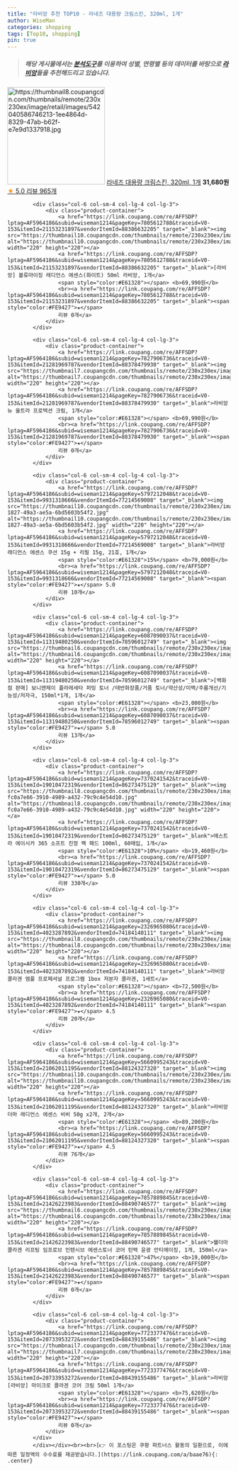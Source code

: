 ```yaml
---
title: "라비앙 추천 TOP10 - 라네즈 대용량 크림스킨, 320ml, 1개"
author: WiseMan
categories: shopping
tags: [Top10, shopping]
pin: true
---
```


> ##### 해당 게시물에서는 [**분석도구**](https://itemscout.io/)를 이용하여 **성별**, **연령별** 등의 데이터를 바탕으로 [**라비앙**](https://link.coupang.com/a/baae76)들을 추천해드리고 있습니다.
<div class="container"><div class="row">
            <div class="col-6 col-sm-4 col-lg-4 col-lg-3">
                <div class="product-container">
                    <a href="https://link.coupang.com/re/AFFSDP?lptag=AF5964186&subid=wiseman1214&pageKey=7858672283&traceid=V0-153&itemId=19646451730&vendorItemId=86752544083" target="_blank"><img src="https://thumbnail8.coupangcdn.com/thumbnails/remote/230x230ex/image/retail/images/542040586746213-1ee4864d-8329-47ab-b62f-e7e9d1337918.jpg" alt="https://thumbnail8.coupangcdn.com/thumbnails/remote/230x230ex/image/retail/images/542040586746213-1ee4864d-8329-47ab-b62f-e7e9d1337918.jpg" width="220" height="220"></a>
                    <a href="https://link.coupang.com/re/AFFSDP?lptag=AF5964186&subid=wiseman1214&pageKey=7858672283&traceid=V0-153&itemId=19646451730&vendorItemId=86752544083" target="_blank">라네즈 대용량 크림스킨, 320ml, 1개</a>
                    <span style="color:#E61328"></span> <b>31,680원</b>
                    <br><a href="https://link.coupang.com/re/AFFSDP?lptag=AF5964186&subid=wiseman1214&pageKey=7858672283&traceid=V0-153&itemId=19646451730&vendorItemId=86752544083" target="_blank"><span style="color:#FE9427">★</span> 5.0
                    리뷰 965개</a>
                </div>
            </div>
            
            <div class="col-6 col-sm-4 col-lg-4 col-lg-3">
                <div class="product-container">
                    <a href="https://link.coupang.com/re/AFFSDP?lptag=AF5964186&subid=wiseman1214&pageKey=7805612788&traceid=V0-153&itemId=21153231897&vendorItemId=88386632205" target="_blank"><img src="https://thumbnail10.coupangcdn.com/thumbnails/remote/230x230ex/image/vendor_inventory/2760/bdbce8fc226d208567c63aaf8389cd54ac2147bc40a2730da3e7eacb9669.jpg" alt="https://thumbnail10.coupangcdn.com/thumbnails/remote/230x230ex/image/vendor_inventory/2760/bdbce8fc226d208567c63aaf8389cd54ac2147bc40a2730da3e7eacb9669.jpg" width="220" height="220"></a>
                    <a href="https://link.coupang.com/re/AFFSDP?lptag=AF5964186&subid=wiseman1214&pageKey=7805612788&traceid=V0-153&itemId=21153231897&vendorItemId=88386632205" target="_blank">[라비앙] 볼류마이징 레디언스 에센스(화이트) 50ml 라비앙, 1개</a>
                    <span style="color:#E61328"></span> <b>69,990원</b>
                    <br><a href="https://link.coupang.com/re/AFFSDP?lptag=AF5964186&subid=wiseman1214&pageKey=7805612788&traceid=V0-153&itemId=21153231897&vendorItemId=88386632205" target="_blank"><span style="color:#FE9427">★</span> 
                    리뷰 0개</a>
                </div>
            </div>
            
            <div class="col-6 col-sm-4 col-lg-4 col-lg-3">
                <div class="product-container">
                    <a href="https://link.coupang.com/re/AFFSDP?lptag=AF5964186&subid=wiseman1214&pageKey=7827906736&traceid=V0-153&itemId=21281969787&vendorItemId=88378479930" target="_blank"><img src="https://thumbnail7.coupangcdn.com/thumbnails/remote/230x230ex/image/vendor_inventory/fd34/5dff3e4c204d8b778e815c523267004f65c4f77110193a638290a924b0fa.jpg" alt="https://thumbnail7.coupangcdn.com/thumbnails/remote/230x230ex/image/vendor_inventory/fd34/5dff3e4c204d8b778e815c523267004f65c4f77110193a638290a924b0fa.jpg" width="220" height="220"></a>
                    <a href="https://link.coupang.com/re/AFFSDP?lptag=AF5964186&subid=wiseman1214&pageKey=7827906736&traceid=V0-153&itemId=21281969787&vendorItemId=88378479930" target="_blank">라비앙 뉴 울트라 프로텍션 크림, 1개</a>
                    <span style="color:#E61328"></span> <b>69,990원</b>
                    <br><a href="https://link.coupang.com/re/AFFSDP?lptag=AF5964186&subid=wiseman1214&pageKey=7827906736&traceid=V0-153&itemId=21281969787&vendorItemId=88378479930" target="_blank"><span style="color:#FE9427">★</span> 
                    리뷰 0개</a>
                </div>
            </div>
            
            <div class="col-6 col-sm-4 col-lg-4 col-lg-3">
                <div class="product-container">
                    <a href="https://link.coupang.com/re/AFFSDP?lptag=AF5964186&subid=wiseman1214&pageKey=5797212048&traceid=V0-153&itemId=9931318666&vendorItemId=77214569008" target="_blank"><img src="https://thumbnail10.coupangcdn.com/thumbnails/remote/230x230ex/image/retail/images/2021/07/06/17/1/3f9dd393-1827-49a3-ae5a-6bd5603b54f2.jpg" alt="https://thumbnail10.coupangcdn.com/thumbnails/remote/230x230ex/image/retail/images/2021/07/06/17/1/3f9dd393-1827-49a3-ae5a-6bd5603b54f2.jpg" width="220" height="220"></a>
                    <a href="https://link.coupang.com/re/AFFSDP?lptag=AF5964186&subid=wiseman1214&pageKey=5797212048&traceid=V0-153&itemId=9931318666&vendorItemId=77214569008" target="_blank">라비앙 래디언스 에센스 쿠션 15g + 리필 15g, 21호, 1개</a>
                    <span style="color:#E61328">15%</span> <b>79,000원</b>
                    <br><a href="https://link.coupang.com/re/AFFSDP?lptag=AF5964186&subid=wiseman1214&pageKey=5797212048&traceid=V0-153&itemId=9931318666&vendorItemId=77214569008" target="_blank"><span style="color:#FE9427">★</span> 5.0
                    리뷰 10개</a>
                </div>
            </div>
            
            <div class="col-6 col-sm-4 col-lg-4 col-lg-3">
                <div class="product-container">
                    <a href="https://link.coupang.com/re/AFFSDP?lptag=AF5964186&subid=wiseman1214&pageKey=6087090037&traceid=V0-153&itemId=11319480250&vendorItemId=78596012749" target="_blank"><img src="https://thumbnail6.coupangcdn.com/thumbnails/remote/230x230ex/image/vendor_inventory/262d/62d9ca43d3ba4611c882e721e6c1cb25d5faf1e7088895040be1a3bf221b.png" alt="https://thumbnail6.coupangcdn.com/thumbnails/remote/230x230ex/image/vendor_inventory/262d/62d9ca43d3ba4611c882e721e6c1cb25d5faf1e7088895040be1a3bf221b.png" width="220" height="220"></a>
                    <a href="https://link.coupang.com/re/AFFSDP?lptag=AF5964186&subid=wiseman1214&pageKey=6087090037&traceid=V0-153&itemId=11319480250&vendorItemId=78596012749" target="_blank">[백화점 판매] 보니앤제이 플라레세타 퍼밍 토너 /태반화장품/거품 토너/약산성/미백/주름개선/기능성/저자극, 150ml*1개, 1개</a>
                    <span style="color:#E61328"></span> <b>23,000원</b>
                    <br><a href="https://link.coupang.com/re/AFFSDP?lptag=AF5964186&subid=wiseman1214&pageKey=6087090037&traceid=V0-153&itemId=11319480250&vendorItemId=78596012749" target="_blank"><span style="color:#FE9427">★</span> 5.0
                    리뷰 13개</a>
                </div>
            </div>
            
            <div class="col-6 col-sm-4 col-lg-4 col-lg-3">
                <div class="product-container">
                    <a href="https://link.coupang.com/re/AFFSDP?lptag=AF5964186&subid=wiseman1214&pageKey=7370241542&traceid=V0-153&itemId=19010472319&vendorItemId=86273475129" target="_blank"><img src="https://thumbnail8.coupangcdn.com/thumbnails/remote/230x230ex/image/retail/images/546403885006290-fc0a7e66-3910-4989-a432-79c9c4e54d10.jpg" alt="https://thumbnail8.coupangcdn.com/thumbnails/remote/230x230ex/image/retail/images/546403885006290-fc0a7e66-3910-4989-a432-79c9c4e54d10.jpg" width="220" height="220"></a>
                    <a href="https://link.coupang.com/re/AFFSDP?lptag=AF5964186&subid=wiseman1214&pageKey=7370241542&traceid=V0-153&itemId=19010472319&vendorItemId=86273475129" target="_blank">에스트라 에이시카 365 소프트 진정 팩 패드 100ml, 60매입, 1개</a>
                    <span style="color:#E61328">10%</span> <b>19,460원</b>
                    <br><a href="https://link.coupang.com/re/AFFSDP?lptag=AF5964186&subid=wiseman1214&pageKey=7370241542&traceid=V0-153&itemId=19010472319&vendorItemId=86273475129" target="_blank"><span style="color:#FE9427">★</span> 5.0
                    리뷰 330개</a>
                </div>
            </div>
            
            <div class="col-6 col-sm-4 col-lg-4 col-lg-3">
                <div class="product-container">
                    <a href="https://link.coupang.com/re/AFFSDP?lptag=AF5964186&subid=wiseman1214&pageKey=2326965080&traceid=V0-153&itemId=4023287892&vendorItemId=74184140111" target="_blank"><img src="https://thumbnail8.coupangcdn.com/thumbnails/remote/230x230ex/image/vendor_inventory/a56e/db4678f993271a357054dfdd7ffbc79ecbe56d59381c5f6236d387a8f019.JPG" alt="https://thumbnail8.coupangcdn.com/thumbnails/remote/230x230ex/image/vendor_inventory/a56e/db4678f993271a357054dfdd7ffbc79ecbe56d59381c5f6236d387a8f019.JPG" width="220" height="220"></a>
                    <a href="https://link.coupang.com/re/AFFSDP?lptag=AF5964186&subid=wiseman1214&pageKey=2326965080&traceid=V0-153&itemId=4023287892&vendorItemId=74184140111" target="_blank">라비앙 콜라겐 앰플 프로페셔널 프로그램 1box 저분자 콜라겐, 1세트</a>
                    <span style="color:#E61328"></span> <b>72,500원</b>
                    <br><a href="https://link.coupang.com/re/AFFSDP?lptag=AF5964186&subid=wiseman1214&pageKey=2326965080&traceid=V0-153&itemId=4023287892&vendorItemId=74184140111" target="_blank"><span style="color:#FE9427">★</span> 4.5
                    리뷰 20개</a>
                </div>
            </div>
            
            <div class="col-6 col-sm-4 col-lg-4 col-lg-3">
                <div class="product-container">
                    <a href="https://link.coupang.com/re/AFFSDP?lptag=AF5964186&subid=wiseman1214&pageKey=5660995243&traceid=V0-153&itemId=21062011195&vendorItemId=88124327320" target="_blank"><img src="https://thumbnail10.coupangcdn.com/thumbnails/remote/230x230ex/image/vendor_inventory/fc27/db4b97257c7156fe7e9502755fcf18dc3c38af6980440a66c03f77a3e5cd.jpg" alt="https://thumbnail10.coupangcdn.com/thumbnails/remote/230x230ex/image/vendor_inventory/fc27/db4b97257c7156fe7e9502755fcf18dc3c38af6980440a66c03f77a3e5cd.jpg" width="220" height="220"></a>
                    <a href="https://link.coupang.com/re/AFFSDP?lptag=AF5964186&subid=wiseman1214&pageKey=5660995243&traceid=V0-153&itemId=21062011195&vendorItemId=88124327320" target="_blank">라비앙 더마 래디언스 에센스 비비 50g x2개, 2개</a>
                    <span style="color:#E61328"></span> <b>89,200원</b>
                    <br><a href="https://link.coupang.com/re/AFFSDP?lptag=AF5964186&subid=wiseman1214&pageKey=5660995243&traceid=V0-153&itemId=21062011195&vendorItemId=88124327320" target="_blank"><span style="color:#FE9427">★</span> 4.5
                    리뷰 76개</a>
                </div>
            </div>
            
            <div class="col-6 col-sm-4 col-lg-4 col-lg-3">
                <div class="product-container">
                    <a href="https://link.coupang.com/re/AFFSDP?lptag=AF5964186&subid=wiseman1214&pageKey=7857889845&traceid=V0-153&itemId=21426223983&vendorItemId=88490746577" target="_blank"><img src="https://thumbnail6.coupangcdn.com/thumbnails/remote/230x230ex/image/vendor_inventory/b545/9eb76b0dc564112b54fe755c975a61cf47af2dc6d2be89fac28658f652dd.jpg" alt="https://thumbnail6.coupangcdn.com/thumbnails/remote/230x230ex/image/vendor_inventory/b545/9eb76b0dc564112b54fe755c975a61cf47af2dc6d2be89fac28658f652dd.jpg" width="220" height="220"></a>
                    <a href="https://link.coupang.com/re/AFFSDP?lptag=AF5964186&subid=wiseman1214&pageKey=7857889845&traceid=V0-153&itemId=21426223983&vendorItemId=88490746577" target="_blank">웰더마 콜라겐 리프팅 임프로브 인텐시브 에센스토너 코어 탄력 윤광 안티에이징, 1개, 150ml</a>
                    <span style="color:#E61328">47%</span> <b>19,000원</b>
                    <br><a href="https://link.coupang.com/re/AFFSDP?lptag=AF5964186&subid=wiseman1214&pageKey=7857889845&traceid=V0-153&itemId=21426223983&vendorItemId=88490746577" target="_blank"><span style="color:#FE9427">★</span> 
                    리뷰 0개</a>
                </div>
            </div>
            
            <div class="col-6 col-sm-4 col-lg-4 col-lg-3">
                <div class="product-container">
                    <a href="https://link.coupang.com/re/AFFSDP?lptag=AF5964186&subid=wiseman1214&pageKey=7723377476&traceid=V0-153&itemId=20733953272&vendorItemId=88439155486" target="_blank"><img src="https://thumbnail7.coupangcdn.com/thumbnails/remote/230x230ex/image/vendor_inventory/de86/2eefb342dd6fdd5336cc3c7924129a60d951f6d4ca0488590acb4cf70d34.png" alt="https://thumbnail7.coupangcdn.com/thumbnails/remote/230x230ex/image/vendor_inventory/de86/2eefb342dd6fdd5336cc3c7924129a60d951f6d4ca0488590acb4cf70d34.png" width="220" height="220"></a>
                    <a href="https://link.coupang.com/re/AFFSDP?lptag=AF5964186&subid=wiseman1214&pageKey=7723377476&traceid=V0-153&itemId=20733953272&vendorItemId=88439155486" target="_blank">라비앙 [라비앙] 마이크로 콜라겐 코어 크림 50ml 1개</a>
                    <span style="color:#E61328"></span> <b>75,620원</b>
                    <br><a href="https://link.coupang.com/re/AFFSDP?lptag=AF5964186&subid=wiseman1214&pageKey=7723377476&traceid=V0-153&itemId=20733953272&vendorItemId=88439155486" target="_blank"><span style="color:#FE9427">★</span> 
                    리뷰 0개</a>
                </div>
            </div>
            </div></div><br><br>[👉 이 포스팅은 쿠팡 파트너스 활동의 일환으로, 이에 따른 일정액의 수수료를 제공받습니다.](https://link.coupang.com/a/baae76){: .center}